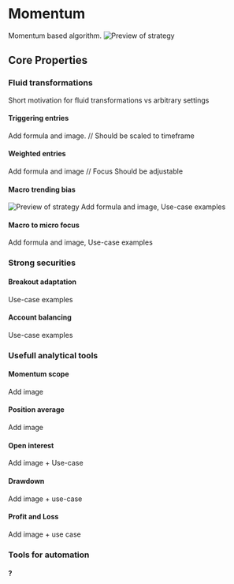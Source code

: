 # Momentum
Momentum based algorithm.
![Preview of strategy](https://raw.githubusercontent.com/CMYKSCRIPTS/Momentum/blob/MASTER/DOCS/PREVIEW.png)
## Core Properties
### Fluid transformations
Short motivation for fluid transformations vs arbitrary settings
#### Triggering entries
Add formula and image.
// Should be scaled to timeframe
#### Weighted entries
Add formula and image
// Focus Should be adjustable
#### Macro trending bias
![Preview of strategy](https://github.com/CMYKSCRIPTS/Momentum/blob/MASTER/DOCS/Trending%20transformation.png)
Add formula and image, Use-case examples
#### Macro to micro focus
Add formula and image, Use-case examples

### Strong securities
#### Breakout adaptation
Use-case examples
#### Account balancing
Use-case examples

### Usefull analytical tools
#### Momentum scope
Add image
#### Position average
Add image
#### Open interest
Add image + Use-case
#### Drawdown
Add image + use-case
#### Profit and Loss
Add image + use case

### Tools for automation
#### ?